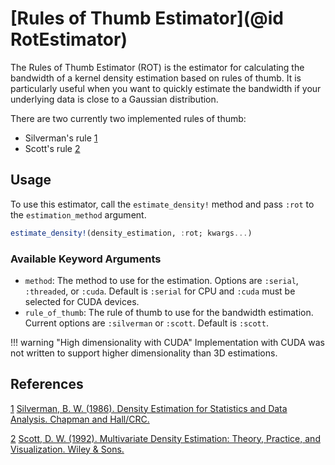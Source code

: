 # [Rules of Thumb Estimator](@id RotEstimator)

The Rules of Thumb Estimator (ROT) is the estimator for calculating the bandwidth of a kernel density estimation based on rules of thumb. It is particularly useful when you want to quickly estimate the bandwidth if your underlying data is close to a Gaussian distribution.

There are two currently two implemented rules of thumb:

- Silverman's rule [1]
- Scott's rule [2]

## Usage

To use this estimator, call the `estimate_density!` method and pass `:rot` to the `estimation_method` argument.

```julia
estimate_density!(density_estimation, :rot; kwargs...)
```

### Available Keyword Arguments

- `method`: The method to use for the estimation. Options are `:serial`, `:threaded`, or `:cuda`. Default is `:serial` for CPU and `:cuda` must be selected for CUDA devices.
- `rule_of_thumb`: The rule of thumb to use for the bandwidth estimation. Current options are `:silverman` or `:scott`. Default is `:scott`.

!!! warning "High dimensionality with CUDA"
    Implementation with CUDA was not written to support higher dimensionality than 3D estimations.

## References
[1]: https://doi.org/10.1201/9781315140919 "Silverman, B. W. (1986). Density Estimation for Statistics and Data Analysis. Chapman and Hall/CRC."
[2]: https://doi.org/10.1002/9780470316849 "Scott, D. W. (1992). Multivariate Density Estimation: Theory, Practice, and Visualization. Wiley & Sons."

[1] [Silverman, B. W. (1986). Density Estimation for Statistics and Data Analysis. Chapman and Hall/CRC.][1]

[2] [Scott, D. W. (1992). Multivariate Density Estimation: Theory, Practice, and Visualization. Wiley & Sons.][2]
